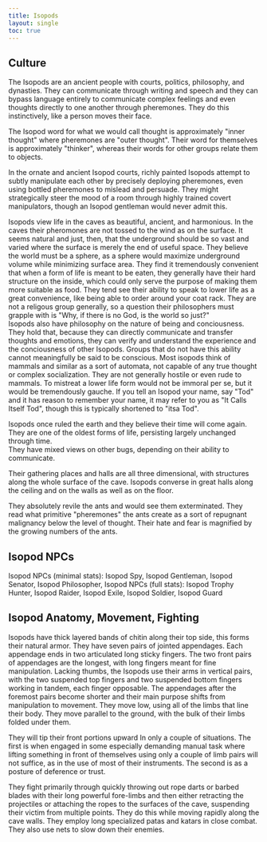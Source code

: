 ```yaml
---
title: Isopods
layout: single
toc: true
---
```


## Culture

The Isopods are an ancient people with courts, politics, philosophy, and dynasties. They can communicate through writing and speech and they can bypass language entirely to communicate complex feelings and even thoughts directly to one another through pheremones. They do this instinctively, like a person moves their face.  

The Isopod word for what we would call thought is approximately "inner thought" where pheremones are "outer thought". Their word for themselves is approximately "thinker", whereas their words for other groups relate them to objects.  

In the ornate and ancient Isopod courts, richly painted Isopods attempt to subtly manipulate each other by precisely deploying pheremones, even using bottled pheremones to mislead and persuade. They might strategically steer the mood of a room through highly trained covert manipulators, though an Isopod gentleman would never admit this.  

Isopods view life in the caves as beautiful, ancient, and harmonious. In the caves their pheromones are not tossed to the wind as on the surface. It seems natural and just, then, that the underground should be so vast and varied where the surface is merely the end of useful space. They believe the world must be a sphere, as a sphere would maximize underground volume while minimizing surface area. They find it tremendously convenient that when a form of life is meant to be eaten, they generally have their hard structure on the inside, which could only serve the purpose of making them more suitable as food. They tend see their ability to speak to lower life as a great convenience, like being able to order around your coat rack. They are not a religous group generally, so a question their philosophers must grapple with is "Why, if there is no God, is the world so just?"  
Isopods also have philosophy on the nature of being and conciousness. They hold that, because they can directly communicate and transfer thoughts and emotions, they can verify and understand the experience and the conciousness of other Isopods. Groups that do not have this ability cannot meaningfully be said to be conscious. Most isopods think of mammals and similar as a sort of automata, not capable of any true thought or complex socialization. They are not generally hostile or even rude to mammals. To mistreat a lower life form would not be immoral per se, but it would be tremendously gauche. If you tell an Isopod your name, say "Tod" and it has reason to remember your name, it may refer to you as "It Calls Itself Tod", though this is typically shortened to "itsa Tod".  

Isopods once ruled the earth and they believe their time will come again. They are one of the oldest forms of life, persisting largely unchanged through time.  
They have mixed views on other bugs, depending on their ability to communicate.  

Their gathering places and halls are all three dimensional, with structures along the whole surface of the cave. Isopods converse in great halls along the ceiling and on the walls as well as on the floor.  

They absolutely revile the ants and would see them exterminated. They read what primitive "pheremones" the ants create as a sort of repugnant malignancy below the level of thought. Their hate and fear is magnified by the growing numbers of the ants.   


##  Isopod NPCs

Isopod NPCs (minimal stats): Isopod Spy, Isopod Gentleman, Isopod Senator, Isopod Philosopher,
Isopod NPCs (full stats): Isopod Trophy Hunter, Isopod Raider, Isopod Exile, Isopod Soldier, Isopod Guard

## Isopod Anatomy, Movement, Fighting

Isopods have thick layered bands of chitin along their top side, this forms their natural armor. They have seven pairs of jointed appendages. Each appendage ends in two articulated long sticky fingers. The two front pairs of appendages are the longest, with long fingers meant for fine manipulation. Lacking thumbs, the Isopods use their arms in vertical pairs, with the two suspended top fingers and two suspended bottom fingers working in tandem, each finger opposable. The appendages after the foremost pairs become shorter and their main purpose shifts from manipulation to movement. They move low, using all of the limbs that line their body. They move parallel to the ground, with the bulk of their limbs folded under them. 

They will tip their front portions upward In only a couple of situations. The first is when engaged in some especially demanding manual task where lifting something in front of themselves using only a couple of limb pairs will not suffice, as in the use of most of their instruments. The second is as a posture of deference or trust. 

They fight primarily through quickly throwing out rope darts or barbed blades with their long powerful fore-limbs and then either retracting the projectiles or attaching the ropes to the surfaces of the cave, suspending their victim from multiple points. They do this while moving rapidly along the cave walls. They employ long specialized patas and katars in close combat. They also use nets to slow down their enemies.  